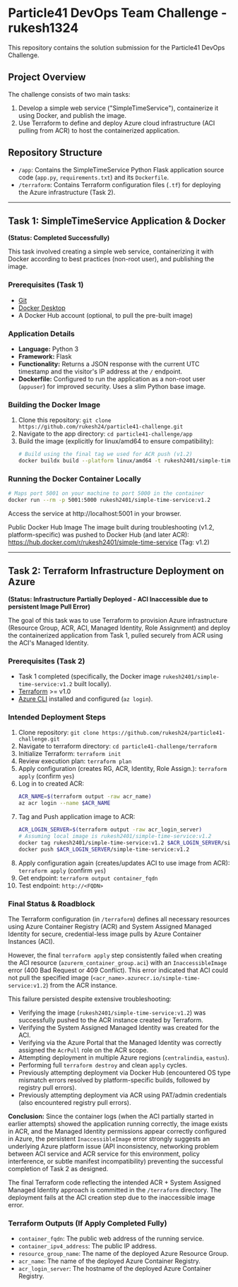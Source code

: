 # Particle41 DevOps Team Challenge - rukesh1324

This repository contains the solution submission for the Particle41 DevOps Challenge.

## Project Overview

The challenge consists of two main tasks:
1.  Develop a simple web service ("SimpleTimeService"), containerize it using Docker, and publish the image.
2.  Use Terraform to define and deploy Azure cloud infrastructure (ACI pulling from ACR) to host the containerized application.

## Repository Structure

* `/app`: Contains the SimpleTimeService Python Flask application source code (`app.py`, `requirements.txt`) and its `Dockerfile`.
* `/terraform`: Contains Terraform configuration files (`.tf`) for deploying the Azure infrastructure (Task 2).

---

## Task 1: SimpleTimeService Application & Docker

**(Status: Completed Successfully)**

This task involved creating a simple web service, containerizing it with Docker according to best practices (non-root user), and publishing the image.

### Prerequisites (Task 1)

* [Git](https://git-scm.com/book/en/v2/Getting-Started-Installing-Git)
* [Docker Desktop](https://www.docker.com/products/docker-desktop/)
* A Docker Hub account (optional, to pull the pre-built image)

### Application Details

* **Language:** Python 3
* **Framework:** Flask
* **Functionality:** Returns a JSON response with the current UTC timestamp and the visitor's IP address at the `/` endpoint.
* **Dockerfile:** Configured to run the application as a non-root user (`appuser`) for improved security. Uses a slim Python base image.

### Building the Docker Image

1.  Clone this repository: `git clone https://github.com/rukesh24/particle41-challenge.git`
2.  Navigate to the app directory: `cd particle41-challenge/app`
3.  Build the image (explicitly for linux/amd64 to ensure compatibility):
    ```bash
    # Build using the final tag we used for ACR push (v1.2)
    docker buildx build --platform linux/amd64 -t rukesh2401/simple-time-service:v1.2 .
    ```

### Running the Docker Container Locally

```bash
# Maps port 5001 on your machine to port 5000 in the container
docker run --rm -p 5001:5000 rukesh2401/simple-time-service:v1.2
```

Access the service at http://localhost:5001 in your browser.

Public Docker Hub Image
The image built during troubleshooting (v1.2, platform-specific) was pushed to Docker Hub (and later ACR):
https://hub.docker.com/r/rukesh2401/simple-time-service (Tag: v1.2)


---
## Task 2: Terraform Infrastructure Deployment on Azure

**(Status: Infrastructure Partially Deployed - ACI Inaccessible due to persistent Image Pull Error)**

The goal of this task was to use Terraform to provision Azure infrastructure (Resource Group, ACR, ACI, Managed Identity, Role Assignment) and deploy the containerized application from Task 1, pulled securely from ACR using the ACI's Managed Identity.

### Prerequisites (Task 2)

* Task 1 completed (specifically, the Docker image `rukesh2401/simple-time-service:v1.2` built locally).
* [Terraform](https://developer.hashicorp.com/terraform/downloads) >= v1.0
* [Azure CLI](https://learn.microsoft.com/en-us/cli/azure/install-azure-cli-macos) installed and configured (`az login`).

### Intended Deployment Steps

1.  Clone repository: `git clone https://github.com/rukesh24/particle41-challenge.git`
2.  Navigate to terraform directory: `cd particle41-challenge/terraform`
3.  Initialize Terraform: `terraform init`
4.  Review execution plan: `terraform plan`
5.  Apply configuration (creates RG, ACR, Identity, Role Assign.): `terraform apply` (confirm `yes`)
6.  Log in to created ACR:
    ```bash
    ACR_NAME=$(terraform output -raw acr_name)
    az acr login --name $ACR_NAME
    ```
7.  Tag and Push application image to ACR:
    ```bash
    ACR_LOGIN_SERVER=$(terraform output -raw acr_login_server)
    # Assuming local image is rukesh2401/simple-time-service:v1.2
    docker tag rukesh2401/simple-time-service:v1.2 $ACR_LOGIN_SERVER/simple-time-service:v1.2
    docker push $ACR_LOGIN_SERVER/simple-time-service:v1.2
    ```
8.  Apply configuration again (creates/updates ACI to use image from ACR): `terraform apply` (confirm `yes`)
9.  Get endpoint: `terraform output container_fqdn`
10. Test endpoint: `http://<FQDN>`

### Final Status & Roadblock

The Terraform configuration (in `/terraform`) defines all necessary resources using Azure Container Registry (ACR) and System Assigned Managed Identity for secure, credential-less image pulls by Azure Container Instances (ACI).

However, the final `terraform apply` step consistently failed when creating the ACI resource (`azurerm_container_group.aci`) with an `InaccessibleImage` error (400 Bad Request or 409 Conflict). This error indicated that ACI could not pull the specified image (`<acr_name>.azurecr.io/simple-time-service:v1.2`) from the ACR instance.

This failure persisted despite extensive troubleshooting:
* Verifying the image (`rukesh2401/simple-time-service:v1.2`) was successfully pushed to the ACR instance created by Terraform.
* Verifying the System Assigned Managed Identity was created for the ACI.
* Verifying via the Azure Portal that the Managed Identity was correctly assigned the `AcrPull` role on the ACR scope.
* Attempting deployment in multiple Azure regions (`centralindia`, `eastus`).
* Performing full `terraform destroy` and clean `apply` cycles.
* Previously attempting deployment via Docker Hub (encountered OS type mismatch errors resolved by platform-specific builds, followed by registry pull errors).
* Previously attempting deployment via ACR using PAT/admin credentials (also encountered registry pull errors).

**Conclusion:** Since the container logs (when the ACI partially started in earlier attempts) showed the application running correctly, the image exists in ACR, and the Managed Identity permissions appear correctly configured in Azure, the persistent `InaccessibleImage` error strongly suggests an underlying Azure platform issue (API inconsistency, networking problem between ACI service and ACR service for this environment, policy interference, or subtle manifest incompatibility) preventing the successful completion of Task 2 as designed.

The final Terraform code reflecting the intended ACR + System Assigned Managed Identity approach is committed in the `/terraform` directory. The deployment fails at the ACI creation step due to the inaccessible image error.

### Terraform Outputs (If Apply Completed Fully)

* `container_fqdn`: The public web address of the running service.
* `container_ipv4_address`: The public IP address.
* `resource_group_name`: The name of the deployed Azure Resource Group.
* `acr_name`: The name of the deployed Azure Container Registry.
* `acr_login_server`: The hostname of the deployed Azure Container Registry.
